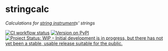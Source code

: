 # stringcalc

*Calculations for [string instrument](https://en.wikipedia.org/wiki/String_instrument)s' strings*

[![CI workflow status](https://github.com/zmoon/stringcalc/actions/workflows/ci.yml/badge.svg)](https://github.com/zmoon/stringcalc/actions/workflows/ci.yml)
[![Version on PyPI](https://img.shields.io/pypi/v/stringcalc.svg)](https://pypi.org/project/stringcalc/)
[![Project Status: WIP – Initial development is in progress, but there has not yet been a stable, usable release suitable for the public.](https://www.repostatus.org/badges/latest/wip.svg)](https://www.repostatus.org/#wip)
